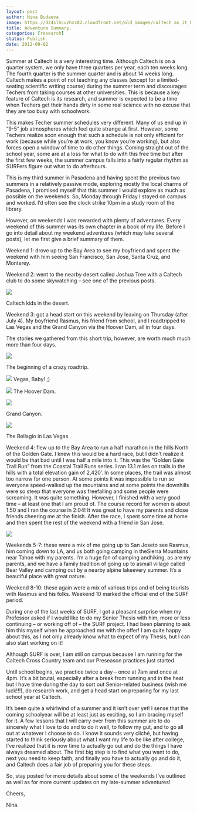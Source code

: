 ```yaml
---
layout: post
author: Nina Budaeva
image: https://d24slhcvzhzz82.cloudfront.net/old_images/caltech_as_it_happens/6a0105349b8251970b017617875a3f970c.jpg
title: Adventure Summary. 
categories: [research]
status: Publish
date: 2012-09-02
---
```



Summer at Caltech is a very interesting time. Although
Caltech is on a quarter system, we only have three quarters per year, each ten
weeks long. The fourth quarter is the summer quarter and is about 14 weeks
long. Caltech makes a point of not teaching any classes (except for a
limited-seating scientific writing course) during the summer term and
discourages Techers from taking courses at other universities. This is because a
key feature of Caltech is its research, and summer is expected to be a time when
Techers get their hands dirty in some real science with no excuse that they are
too busy with schoolwork.

This makes Techer summer schedules very different. Many of
us end up in “9-5” job atmospheres which feel quite strange at first. However,
some Techers realize soon enough that such a schedule is not only efficient for
work (because while you’re at work, you know you’re working), but also forces
open a window of time to do other things. Coming straight out of the school
year, some are at a loss for what to do with this free time but after the first
few weeks, the summer campus falls into a fairly regular rhythm as SURFers
figure out what to do afterhours.

This is my third summer in Pasadena and having spent the
previous two summers in a relatively passive mode, exploring mostly the local
charms of Pasadena, I promised myself that this summer I would explore as much
as possible on the weekends. So, Monday through Friday I stayed on campus and
worked. I’d often see the clock strike 10pm in a study room of the library.

However, on weekends I was rewarded with plenty of adventures. Every weekend of
this summer was its own chapter in a book of my life. Before I go into detail
about my weekend adventures (which may take several posts), let me first give a
brief summary of them.

Weekend 1: drove up to the Bay Area to see my boyfriend and
spent the weekend with him seeing San Francisco, San Jose, Santa Cruz, and
Monterey. 

Weekend 2: went to the nearby desert called Joshua Tree with
a Caltech club to do some skywatching – see one of the previous posts.


![](https://d24slhcvzhzz82.cloudfront.net/old_images/caltech_as_it_happens/6a0105349b8251970b017c319045f9970b.jpg)

Caltech kids in the desert.

Weekend 3: got a head start on this weekend by leaving on
Thursday (after July 4). My boyfriend Rasmus, his friend from school, and I
roadtripped to Las Vegas and the Grand Canyon via the Hoover Dam, all in four days.

The stories we gathered from this short trip, however, are worth much much more
than four days.


![](https://d24slhcvzhzz82.cloudfront.net/old_images/caltech_as_it_happens/6a0105349b8251970b0177446ddd12970d.jpg)

The beginning of a crazy roadtrip.


![](https://d24slhcvzhzz82.cloudfront.net/old_images/caltech_as_it_happens/6a0105349b8251970b017c31904997970b.jpg)
Vegas, Baby! ;)


![](https://d24slhcvzhzz82.cloudfront.net/old_images/caltech_as_it_happens/6a0105349b8251970b0177446de3a2970d.jpg)
The Hoover Dam.


![](https://d24slhcvzhzz82.cloudfront.net/old_images/caltech_as_it_happens/6a0105349b8251970b0176178762fd970c.jpg)

Grand Canyon.


![](https://d24slhcvzhzz82.cloudfront.net/old_images/caltech_as_it_happens/6a0105349b8251970b0176178763d7970c.jpg)

The Bellagio in Las Vegas.

Weekend 4: flew up to the Bay Area to run a half marathon in
the hills North of the Golden Gate. I knew this would be a hard race, but I didn’t
realize it would be that bad until I was half a mile into it. This was the “Golden
Gate Trail Run” from the Coastal Trail Runs series. I ran 13.1 miles on trails
in the hills with a total elevation gain of 2,420’. In some places, the trail
was almost too narrow for one person. At some points it was impossible to run
so everyone speed-walked up the mountains and at some points the downhills were
so steep that everyone was freefalling and some people were screaming. It was
quite something. However, I finished with a very good time – at least one that
I am proud of. The course record for women is about 1:50 and I ran the course
in 2:04! It was great to have my parents and close friends cheering me at the
finish. After the race, I spent some time at home and then spent the rest of
the weekend with a friend in San Jose.


![](https://d24slhcvzhzz82.cloudfront.net/old_images/caltech_as_it_happens/6a0105349b8251970b017617876998970c.jpg)



Weekends 5-7: these were a mix of me going up to San Joseto see Rasmus, him coming down to LA, and us both going camping in theSierra Mountains near Tahoe with my parents. I’m a huge fan of camping andhiking, as are my parents, and we have a family tradition of going up to asmall village called Bear Valley and camping out by a nearby alpine lakeevery summer. It’s a beautiful place with great nature.

Weekend 8-10: these again were a mix of various trips and of
being tourists with Rasmus and his folks. Weekend 10 marked the official end of
the SURF period.

During one of the last weeks of SURF, I got a pleasant
surprise when my Professor asked if I would like to do my Senior Thesis with
him, more or less continuing – or working off of – the SURF project. I had been
planning to ask him this myself when he approached me with the offer! I am
quite happy about this, as I not only already know what to expect of my Thesis,
but I can also start working on it!

Although SURF is over, I am still on campus because I am
running for the Caltech Cross Country team and our Preseason practices just started.

Until school begins, we practice twice a day – once at 7am and once at 4pm. It’s
a bit brutal, especially after a break from running and in the heat but I have
time during the day to sort out Senior-related business (wish me luck!!!), do
research work, and get a head start on preparing for my last school year at
Caltech.

It’s been quite a whirlwind of a summer and it isn’t over
yet! I sense that the coming schoolyear will be at least just as exciting, so I
am bracing myself for it. A few lessons that I will carry over from this summer
are to do sincerely what I love to do and to do it well, to follow my gut, and
to go all out at whatever I choose to do. I know it sounds very cliché, but having
started to think seriously about what I want my life to be like after college,
I’ve realized that it is now time to actually go out and do the things I have
always dreamed about. The first big step is to find what you want to do, next
you need to keep faith, and finally you have to actually go and do it, and
Caltech does a fair job of preparing you for these steps. 

So, stay posted for more details about some of the weekends
I’ve outlined as well as for more current updates on my late-summer adventures!

Cheers,

Nina.

